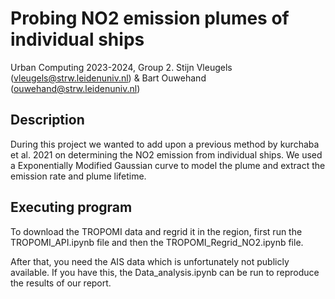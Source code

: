 # Probing NO2 emission plumes of individual ships

Urban Computing 2023-2024, Group 2. Stijn Vleugels (vleugels@strw.leidenuniv.nl) & Bart Ouwehand (ouwehand@strw.leidenuniv.nl)

## Description

During this project we wanted to add upon a previous method by kurchaba et al. 2021 on determining the NO2 emission from individual ships. We used a Exponentially Modified Gaussian curve to model the plume and extract the emission rate and plume lifetime.


## Executing program

To download the TROPOMI data and regrid it in the region, first run the TROPOMI\_API.ipynb file and then the TROPOMI\_Regrid\_NO2.ipynb file.

After that, you need the AIS data which is unfortunately not publicly available. If you have this, the Data\_analysis.ipynb can be run to reproduce the results of our report.
